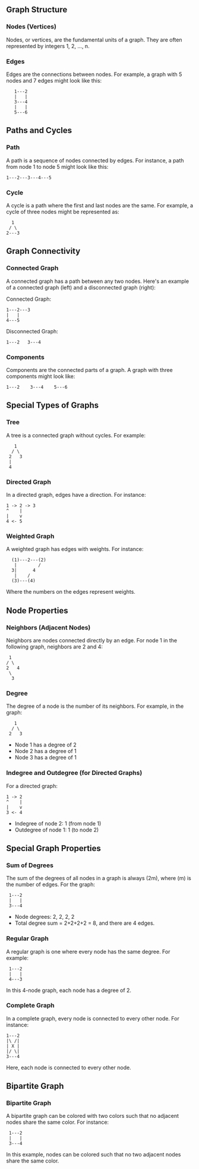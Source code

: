 
## Graph Structure

### Nodes (Vertices)
Nodes, or vertices, are the fundamental units of a graph. They are often represented by integers 1, 2, ..., n.

### Edges
Edges are the connections between nodes. For example, a graph with 5 nodes and 7 edges might look like this:

```
   1---2
   |   |
   3---4
   |   |
   5---6
```

## Paths and Cycles

### Path
A path is a sequence of nodes connected by edges. For instance, a path from node 1 to node 5 might look like this:

```
1---2---3---4---5
```

### Cycle
A cycle is a path where the first and last nodes are the same. For example, a cycle of three nodes might be represented as:

```
  1
 / \
2---3
```

## Graph Connectivity

### Connected Graph
A connected graph has a path between any two nodes. Here's an example of a connected graph (left) and a disconnected graph (right):

Connected Graph:
```
1---2---3
|   |
4---5
```

Disconnected Graph:
```
1---2   3---4
```

### Components
Components are the connected parts of a graph. A graph with three components might look like:

```
1---2    3---4    5---6
```

## Special Types of Graphs

### Tree
A tree is a connected graph without cycles. For example:

```
   1
  / \
 2   3
 |
 4
```

### Directed Graph
In a directed graph, edges have a direction. For instance:

```
1 -> 2 -> 3
^    |
|    v
4 <- 5
```

### Weighted Graph
A weighted graph has edges with weights. For instance:

```
  (1)---2---(2)
   |        /
  3|      4
   |    /
  (3)---(4)
```
Where the numbers on the edges represent weights.

## Node Properties

### Neighbors (Adjacent Nodes)
Neighbors are nodes connected directly by an edge. For node 1 in the following graph, neighbors are 2 and 4:

```
 1
/ \
2   4
 \
  3
```

### Degree
The degree of a node is the number of its neighbors. For example, in the graph:

```
   1
  / \
 2   3
```

- Node 1 has a degree of 2
- Node 2 has a degree of 1
- Node 3 has a degree of 1

### Indegree and Outdegree (for Directed Graphs)
For a directed graph:

```
1 -> 2
^    |
|    v
3 <- 4
```

- Indegree of node 2: 1 (from node 1)
- Outdegree of node 1: 1 (to node 2)

## Special Graph Properties

### Sum of Degrees
The sum of the degrees of all nodes in a graph is always \(2m\), where \(m\) is the number of edges. For the graph:

```
 1---2
 |   |
 3---4
```

- Node degrees: 2, 2, 2, 2
- Total degree sum = 2+2+2+2 = 8, and there are 4 edges.

### Regular Graph
A regular graph is one where every node has the same degree. For example:

```
 1---2
 |   |
 4---3
```

In this 4-node graph, each node has a degree of 2.

### Complete Graph
In a complete graph, every node is connected to every other node. For instance:

```
1---2
|\ /|
| X |
|/ \|
3---4
```

Here, each node is connected to every other node.

## Bipartite Graph

### Bipartite Graph
A bipartite graph can be colored with two colors such that no adjacent nodes share the same color. For instance:

```
 1---2
 |   |
 3---4
```

In this example, nodes can be colored such that no two adjacent nodes share the same color.


